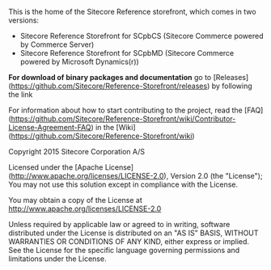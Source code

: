 This is the home of the Sitecore Reference storefront, which comes in two versions:
- Sitecore Reference Storefront for SCpbCS (Sitecore Commerce powered by Commerce Server)
- Sitecore Reference Storefront for SCpbMD (Sitecore Commerce powered by Microsoft Dynamics(r))

**For download of binary packages and documentation** go to [Releases] (https://github.com/Sitecore/Reference-Storefront/releases)  by following the link

For information about how to start contributing to the project, read the [FAQ] (https://github.com/Sitecore/Reference-Storefront/wiki/Contributor-License-Agreement-FAQ) in the [Wiki] (https://github.com/Sitecore/Reference-Storefront/wiki) 


Copyright 2015 Sitecore Corporation A/S

Licensed under the [Apache License] (http://www.apache.org/licenses/LICENSE-2.0), Version 2.0 (the "License");
You may not use this solution except in compliance with the License.

You may obtain a copy of the License at http://www.apache.org/licenses/LICENSE-2.0

Unless required by applicable law or agreed to in writing, software distributed under the License is distributed on an "AS IS" BASIS, WITHOUT WARRANTIES OR CONDITIONS OF ANY KIND, either express or implied.
See the License for the specific language governing permissions and limitations under the License.

